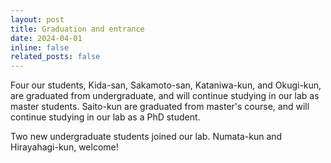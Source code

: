 ```yaml
---
layout: post
title: Graduation and entrance
date: 2024-04-01 
inline: false
related_posts: false
---
```


<!-- 줄바꿈: 문장 뒤에 스페이스 두번 -->
<!-- 문단 바꿈: 엔터 두번 -->

Four our students, Kida-san, Sakamoto-san, Kataniwa-kun, and Okugi-kun, are graduated from undergraduate, and will continue studying in our lab as master students.
Saito-kun are graduated from master's course, and will continue studying in our lab as a PhD student.

Two new undergraduate students joined our lab. Numata-kun and Hirayahagi-kun, welcome!